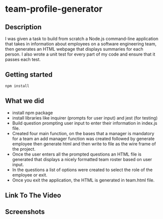 # team-profile-generator

## Description

I was given a task to build from scratch a Node.js command-line application that takes in information about employees on a software engineering team, then generates an HTML webpage that displays summaries for each person. I also wrote a unit test for every part of my code and ensure that it passes each test.

## Getting started

```npm install```

## What we did

- install npm package
- install libraries like inquirer (prompts for user input) and jest (for testing)
- Build question prompting user input to enter their information in index.js file.
- Created four main function, on the bases that a manager is mandatory for a team  an add manager function was created followed by generate employee then generate html and then write to file as the wire frame of the project.  
- Once the user enters all the prompted questions an HTML file is generated that displays a nicely formatted team roster based on user input. 
- In the questions a list of options were created to select the role of the employee or exit. 
- Once you exit the application, the HTML is generated in team.html file. 

## Link To The Video

## Screenshots